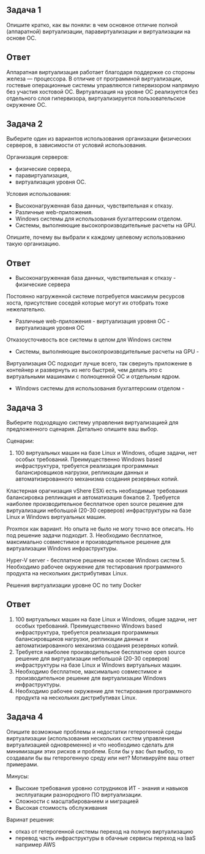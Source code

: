 ## Задача 1

Опишите кратко, как вы поняли: в чем основное отличие полной (аппаратной) виртуализации, паравиртуализации и виртуализации на основе ОС.
## Ответ
Аппаратная виртуализация работает благодаря поддержке со стороны железа — процессора. В отличие от программной виртуализации, гостевые операционные системы управляются гипервизором напрямую без участия хостовой ОС.
Виртуализация на уровне ОС реализуется без отдельного слоя гипервизора, виртуализируется пользовательское окружение ОС.
## Задача 2

Выберите один из вариантов использования организации физических серверов, в зависимости от условий использования.

Организация серверов:
- физические сервера,
- паравиртуализация,
- виртуализация уровня ОС.

Условия использования:
- Высоконагруженная база данных, чувствительная к отказу.
- Различные web-приложения.
- Windows системы для использования бухгалтерским отделом.
- Системы, выполняющие высокопроизводительные расчеты на GPU.

Опишите, почему вы выбрали к каждому целевому использованию такую организацию.
## Ответ
- Высоконагруженная база данных, чувствительная к отказу - физические сервера

Постоянно нагруженной системе потребуется максимум ресурсов хоста, присутствие соседей которые могут их отобрать тоже нежелательно.
- Различные web-приложения - виртуализация уровня ОС - виртуализация уровня ОС

Отказоусточивость все системы в целом для Windows систем
- Системы, выполняющие высокопроизводительные расчеты на GPU - 

Виртуализация ОС подходит лучше всего, так свернуть приложение в контейнер и развернуть из него быстрей, чем делать это с виртуальными машинами с полноценной ОС и отдельным ядром.
- Windows системы для использования бухгалтерским отделом - 
## Задача 3

Выберите подходящую систему управления виртуализацией для предложенного сценария. Детально опишите ваш выбор.

Сценарии:

1. 100 виртуальных машин на базе Linux и Windows, общие задачи, нет особых требований. Преимущественно Windows based инфраструктура, требуется реализация программных балансировщиков нагрузки, репликации данных и автоматизированного механизма создания резервных копий.

Кластерная орагнизация vShere ESXi есть необходимые требования балансировка репликация и автоматизация бэкапов
2. Требуется наиболее производительное бесплатное open source решение для виртуализации небольшой (20-30 серверов) инфраструктуры на базе Linux и Windows виртуальных машин.

Proxmox  как вариант. Но опыта не было не могу точно все описать. Но под решение задачи подходит.
3. Необходимо бесплатное, максимально совместимое и производительное решение для виртуализации Windows инфраструктуры.

Hyper-V server - бесплатное решение на основе Windows систем
5. Необходимо рабочее окружение для тестирования программного продукта на нескольких дистрибутивах Linux.

Решения виртуализации уровне ОС по типу Docker
## Ответ
1. 100 виртуальных машин на базе Linux и Windows, общие задачи, нет особых требований. Преимущественно Windows based инфраструктура, требуется реализация программных балансировщиков нагрузки, репликации данных и автоматизированного механизма создания резервных копий.
2. Требуется наиболее производительное бесплатное open source решение для виртуализации небольшой (20-30 серверов) инфраструктуры на базе Linux и Windows виртуальных машин.
3. Необходимо бесплатное, максимально совместимое и производительное решение для виртуализации Windows инфраструктуры.
4. Необходимо рабочее окружение для тестирования программного продукта на нескольких дистрибутивах Linux.
## Задача 4

Опишите возможные проблемы и недостатки гетерогенной среды виртуализации (использования нескольких систем управления виртуализацией одновременно) и что необходимо сделать для минимизации этих рисков и проблем. Если бы у вас был выбор, то создавали бы вы гетерогенную среду или нет? Мотивируйте ваш ответ примерами.

Минусы:
- Высокие требования уровню сотрудников ИТ - знания и навыков эксплуатации разнородного ПО виртуализации.
- Сложности с масштабированием и миграцией
- Высокая стоимость обслуживания

Варинат решения:
- отказ от гетерогенной системы переход на полную виртуализацию
- перевод часть инфраструктуры в обачные сервисы переход на IaaS например AWS